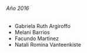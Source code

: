 ###### Año 2016

* Gabriela Ruth Argiroffo
* Melani Barrios
* Facundo Martinez
* Natali Romina Vanteenkiste
